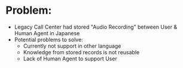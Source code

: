 # Problem:
- Legacy Call Center had stored "Audio Recording" between User & Human Agent in Japanese
- Potential problems to solve:
  - Currently not support in other language
  - Knowledge from stored records is not reusable
  - Lack of Human Agent to support User
 
# 
